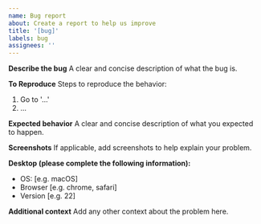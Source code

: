 ```yaml
---
name: Bug report
about: Create a report to help us improve
title: '[bug]'
labels: bug
assignees: ''
---
```


**Describe the bug**
A clear and concise description of what the bug is.

**To Reproduce**
Steps to reproduce the behavior:

1. Go to '...'
2. ...

**Expected behavior**
A clear and concise description of what you expected to happen.

**Screenshots**
If applicable, add screenshots to help explain your problem.

**Desktop (please complete the following information):**

- OS: [e.g. macOS]
- Browser [e.g. chrome, safari]
- Version [e.g. 22]

**Additional context**
Add any other context about the problem here.
